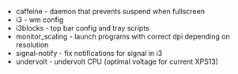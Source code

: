 * caffeine - daemon that prevents suspend when fullscreen
* i3 - wm config
* i3blocks - top bar config and tray scripts
* monitor_scaling - launch programs with correct dpi depending on resolution
* signal-notify - fix notifications for signal in i3
* undervolt - undervolt CPU (optimal voltage for current XPS13)
